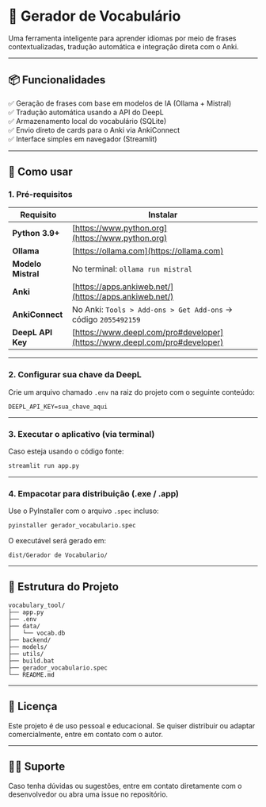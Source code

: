 # 🧠 Gerador de Vocabulário

Uma ferramenta inteligente para aprender idiomas por meio de frases contextualizadas, tradução automática e integração direta com o Anki.

---

## 📦 Funcionalidades

✅ Geração de frases com base em modelos de IA (Ollama + Mistral)  
✅ Tradução automática usando a API do DeepL  
✅ Armazenamento local do vocabulário (SQLite)  
✅ Envio direto de cards para o Anki via AnkiConnect  
✅ Interface simples em navegador (Streamlit)

---

## 🚀 Como usar

### 1. Pré-requisitos

| Requisito        | Instalar                                           |
|------------------|----------------------------------------------------|
| **Python 3.9+**   | [https://www.python.org](https://www.python.org)   |
| **Ollama**       | [https://ollama.com](https://ollama.com)           |
| **Modelo Mistral** | No terminal: `ollama run mistral`                 |
| **Anki**         | [https://apps.ankiweb.net/](https://apps.ankiweb.net/) |
| **AnkiConnect**  | No Anki: `Tools > Add-ons > Get Add-ons` → código `2055492159` |
| **DeepL API Key**| [https://www.deepl.com/pro#developer](https://www.deepl.com/pro#developer) |

---

### 2. Configurar sua chave da DeepL

Crie um arquivo chamado `.env` na raiz do projeto com o seguinte conteúdo:

```
DEEPL_API_KEY=sua_chave_aqui
```

---

### 3. Executar o aplicativo (via terminal)

Caso esteja usando o código fonte:

```bash
streamlit run app.py
```

---

### 4. Empacotar para distribuição (.exe / .app)

Use o PyInstaller com o arquivo `.spec` incluso:

```bash
pyinstaller gerador_vocabulario.spec
```

O executável será gerado em:

```
dist/Gerador de Vocabulario/
```

---

## 📁 Estrutura do Projeto

```
vocabulary_tool/
├── app.py
├── .env
├── data/
│   └── vocab.db
├── backend/
├── models/
├── utils/
├── build.bat
├── gerador_vocabulario.spec
└── README.md
```

---

## 🧾 Licença

Este projeto é de uso pessoal e educacional. Se quiser distribuir ou adaptar comercialmente, entre em contato com o autor.

---

## 🙋‍♂️ Suporte

Caso tenha dúvidas ou sugestões, entre em contato diretamente com o desenvolvedor ou abra uma issue no repositório.
